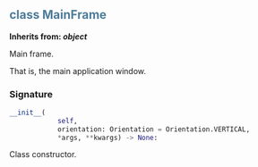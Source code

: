 #  

## <h2 style="color: #4d7c99;">class MainFrame</h2>


**Inherits from: _object_**

Main frame.
 
 That is, the main application window.
 


### Signature

```python
__init__(
            self,
            orientation: Orientation = Orientation.VERTICAL,
            *args, **kwargs) -> None:
```

Class constructor.
